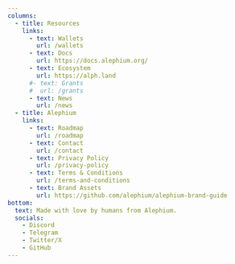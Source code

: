 ```yaml
---
columns:
  - title: Resources
    links:
      - text: Wallets
        url: /wallets
      - text: Docs
        url: https://docs.alephium.org/
      - text: Ecosystem
        url: https://alph.land
      #- text: Grants
      #  url: /grants
      - text: News
        url: /news
  - title: Alephium
    links:
      - text: Roadmap
        url: /roadmap
      - text: Contact
        url: /contact
      - text: Privacy Policy
        url: /privacy-policy
      - text: Terms & Conditions
        url: /terms-and-conditions
      - text: Brand Assets
        url: https://github.com/alephium/alephium-brand-guide
bottom:
  text: Made with love️ by humans from Alephium.
  socials:
    - Discord
    - Telegram
    - Twitter/X
    - GitHub
---
```

